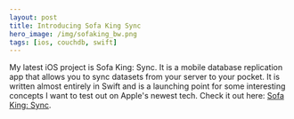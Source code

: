 ```yaml
---
layout: post
title: Introducing Sofa King Sync
hero_image: /img/sofaking_bw.png
tags: [ios, couchdb, swift]
---
```

My latest iOS project is Sofa King: Sync. It is a mobile database replication app that allows you to sync datasets from your server to your pocket. It is written almost entirely in Swift and is a launching point for some interesting concepts I want to test out on Apple's newest tech. Check it out here: <a href="/sofaking/">Sofa King: Sync</a>.